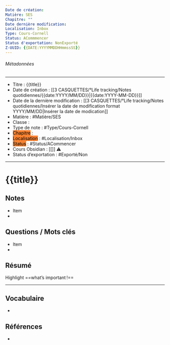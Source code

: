 ```yaml
---
Date de création:
Matière: SES
Chapitre: ""
Date dernière modification:
Localisation: Inbox
Type: Cours-Cornell
Status: ACommmencer
Status d'exportation: NonExporté
Z-UUID: {{DATE:YYYYMMDDHHmmssSS}}
---
```

###### Métadonnées
-------
- Titre : {{title}}
- Date de création :  [[3 CASQUETTES/°Life tracking/Notes quotidiennes/{{date:YYYY/MM/DD}}|{{date:YYYY-MM-DD}}]]
- Date de la dernière modification : [[3 CASQUETTES/°Life tracking/Notes quotidiennes/Insérer la date de modification format YYYY/MM/DD|Insérer la date de modication]]
- Matière : #Matière/SES
- Classe :
- Type de note : #Type/Cours-Cornell
- <mark style='background:#fa8231'>Chapitre</mark> : 
- <mark style='background:#fa8231'>Localisation</mark> : #Localisation/Inbox
- <mark style='background:#fa8231'>Status</mark> : #Status/ACommencer 
- Cours Obsidian : [[]] ⚠
- Status d’exportation : #Exporté/Non 
------ ---

# {{title}}
## Notes
- Item
- 
## Questions / Mots clés
- Item
- 
## Résumé
Highlight ==what’s important !==

----- ---
## Vocabulaire
<!-- Links to definition pages -->
- 
## Références
<!-- Links to pages not referenced in the content -->
- 